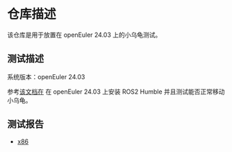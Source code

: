 # 仓库描述

该仓库是用于放置在 openEuler 24.03 上的小乌龟测试。

## 测试描述

系统版本：openEuler 24.03

参考[该文档在](https://gitee.com/openeuler/ros/tree/master/user_doc/ROS-humble-oerv24.03-x86) 在 openEuler 24.03 上安装 ROS2 Humble 并且测试能否正常移动小乌龟。

## 测试报告

- [x86]()